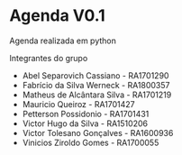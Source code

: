 Agenda V0.1
================================

Agenda realizada em python

Integrantes do grupo

* Abel Separovich Cassiano - RA1701290
* Fabrício da Silva Werneck - RA1800357
* Matheus de Alcântara Silva - RA1701219
* Mauricio Queiroz - RA1701427
* Petterson Possidonio - RA1701431
* Victor Hugo da Silva - RA1510206
* Victor Tolesano Gonçalves - RA1600936
* Vinicios Ziroldo Gomes - RA1700055

